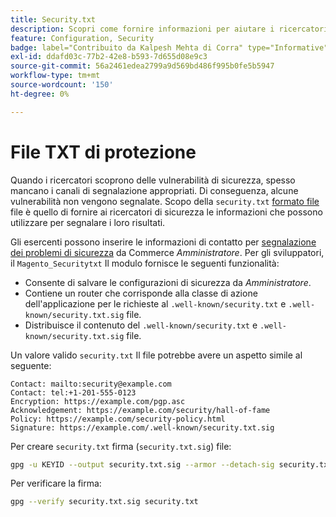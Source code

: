 ```yaml
---
title: Security.txt
description: Scopri come fornire informazioni per aiutare i ricercatori di sicurezza a segnalare le vulnerabilità.
feature: Configuration, Security
badge: label="Contribuito da Kalpesh Mehta di Corra" type="Informative" url="https://solutionpartners.adobe.com/s/directory/detail/corra" tooltip="Kalpesh Mehta"
exl-id: ddafd03c-77b2-42e8-b593-7d655d08e9c3
source-git-commit: 56a2461edea2799a9d569bd486f995b0fe5b5947
workflow-type: tm+mt
source-wordcount: '150'
ht-degree: 0%

---
```


# File TXT di protezione

Quando i ricercatori scoprono delle vulnerabilità di sicurezza, spesso mancano i canali di segnalazione appropriati. Di conseguenza, alcune vulnerabilità non vengono segnalate. Scopo della `security.txt` [formato file](https://datatracker.ietf.org/doc/html/draft-foudil-securitytxt-09) file è quello di fornire ai ricercatori di sicurezza le informazioni che possono utilizzare per segnalare i loro risultati.

Gli esercenti possono inserire le informazioni di contatto per [segnalazione dei problemi di sicurezza](https://docs.magento.com/user-guide/stores/security-issue-reporting.html) da Commerce _Amministratore_. Per gli sviluppatori, il `Magento_Securitytxt` Il modulo fornisce le seguenti funzionalità:

- Consente di salvare le configurazioni di sicurezza da _Amministratore_.
- Contiene un router che corrisponde alla classe di azione dell&#39;applicazione per le richieste al `.well-known/security.txt` e `.well-known/security.txt.sig` file.
- Distribuisce il contenuto del `.well-known/security.txt` e `.well-known/security.txt.sig` file.

Un valore valido `security.txt` Il file potrebbe avere un aspetto simile al seguente:

```text
Contact: mailto:security@example.com
Contact: tel:+1-201-555-0123
Encryption: https://example.com/pgp.asc
Acknowledgement: https://example.com/security/hall-of-fame
Policy: https://example.com/security-policy.html
Signature: https://example.com/.well-known/security.txt.sig
```

Per creare `security.txt` firma (`security.txt.sig`) file:

```bash
gpg -u KEYID --output security.txt.sig --armor --detach-sig security.txt
```

Per verificare la firma:

```bash
gpg --verify security.txt.sig security.txt
```
